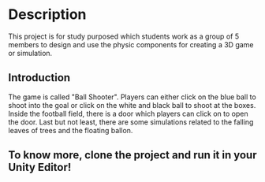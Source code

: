 # Description
This project is for study purposed which students work as a group of 5 members to design and use the physic components for creating a 3D game or simulation.

## Introduction
The game is called "Ball Shooter". Players can either click on the blue ball to shoot into the goal or click on the white and black ball to shoot at the boxes. Inside the football field, there is a door which players can click on to open the door. Last but not least, there are some simulations related to the falling leaves of trees and the floating ballon.

## To know more, clone the project and run it in your Unity Editor!
